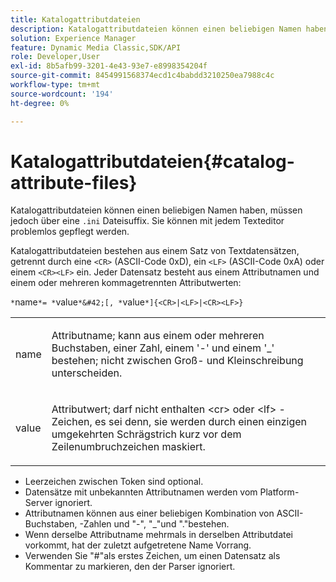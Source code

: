 ```yaml
---
title: Katalogattributdateien
description: Katalogattributdateien können einen beliebigen Namen haben, müssen jedoch über ein .ini-Dateisuffix verfügen. Sie können mit jedem Texteditor problemlos gepflegt werden.
solution: Experience Manager
feature: Dynamic Media Classic,SDK/API
role: Developer,User
exl-id: 8b5afb99-3201-4e43-93e7-e8998354204f
source-git-commit: 8454991568374ecd1c4babdd3210250ea7988c4c
workflow-type: tm+mt
source-wordcount: '194'
ht-degree: 0%

---
```


# Katalogattributdateien{#catalog-attribute-files}

Katalogattributdateien können einen beliebigen Namen haben, müssen jedoch über eine `.ini` Dateisuffix. Sie können mit jedem Texteditor problemlos gepflegt werden.

Katalogattributdateien bestehen aus einem Satz von Textdatensätzen, getrennt durch eine `<CR>` (ASCII-Code 0xD), ein `<LF>` (ASCII-Code 0xA) oder einem `<CR><LF>` ein. Jeder Datensatz besteht aus einem Attributnamen und einem oder mehreren kommagetrennten Attributwerten:

`*`name`*= *`value`*&#42;[, *`value`*]{<CR>|<LF>|<CR><LF>}`

<table id="simpletable_8454AD549FDA421BA1469CDA44132773"> 
 <tr class="strow"> 
  <td class="stentry"> <p> <span class="codeph"> <span class="varname"> name </span> </span> </p> </td> 
  <td class="stentry"> <p>Attributname; kann aus einem oder mehreren Buchstaben, einer Zahl, einem '-' und einem '_' bestehen; nicht zwischen Groß- und Kleinschreibung unterscheiden. </p> </td> 
 </tr> 
 <tr class="strow"> 
  <td class="stentry"> <p> <span class="codeph"> <span class="varname"> value </span> </span> </p> </td> 
  <td class="stentry"> <p>Attributwert; darf nicht enthalten <span class="codeph"> &lt;cr&gt; </span>oder <span class="codeph"> &lt;lf&gt; </span> -Zeichen, es sei denn, sie werden durch einen einzigen umgekehrten Schrägstrich kurz vor dem Zeilenumbruchzeichen maskiert. </p> </td> 
 </tr> 
</table>

* Leerzeichen zwischen Token sind optional.
* Datensätze mit unbekannten Attributnamen werden vom Platform-Server ignoriert.
* Attributnamen können aus einer beliebigen Kombination von ASCII-Buchstaben, -Zahlen und &quot;-&quot;, &quot;_&quot;und &quot;.&quot;bestehen.
* Wenn derselbe Attributname mehrmals in derselben Attributdatei vorkommt, hat der zuletzt aufgetretene Name Vorrang.
* Verwenden Sie &quot;#&quot;als erstes Zeichen, um einen Datensatz als Kommentar zu markieren, den der Parser ignoriert.
